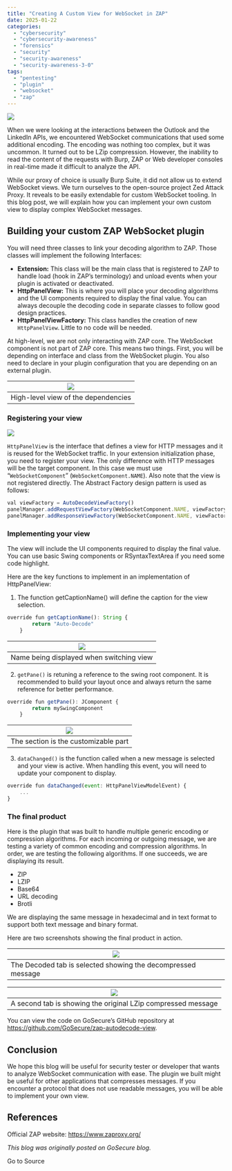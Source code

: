 ```yaml
---
title: "Creating A Custom View for WebSocket in ZAP"
date: 2025-01-22
categories: 
  - "cybersecurity"
  - "cybersecurity-awareness"
  - "forensics"
  - "security"
  - "security-awareness"
  - "security-awareness-3-0"
tags: 
  - "pentesting"
  - "plugin"
  - "websocket"
  - "zap"
---
```


![](https://blogger.googleusercontent.com/img/b/R29vZ2xl/AVvXsEjbETbc1fXDey2o7NC3ZLEq1k5hZCqEoEpz4lzxWVtKG6ansPGEuxnVY7LV1Xm_5A3G8-jtvQgT16MtRSi-_y3AdyshZ_wi7yGDHzP8yn0a0iwo-k3z1JEDsPAHxie17ohTSnkf-uv-s1UD/s320/websocket-in-zap-image-feature%255B1%255D.png)

When we were looking at the interactions between the Outlook and the LinkedIn APIs, we encountered WebSocket communications that used some additional encoding. The encoding was nothing too complex, but it was uncommon. It turned out to be LZip compression. However, the inability to read the content of the requests with Burp, ZAP or Web developer consoles in real-time made it difficult to analyze the API.

While our proxy of choice is usually Burp Suite, it did not allow us to extend WebSocket views. We turn ourselves to the open-source project Zed Attack Proxy. It reveals to be easily extendable for custom WebSocket tooling. In this blog post, we will explain how you can implement your own custom view to display complex WebSocket messages.

## Building your custom ZAP WebSocket plugin

You will need three classes to link your decoding algorithm to ZAP. Those classes will implement the following Interfaces:

- **Extension:** This class will be the main class that is registered to ZAP to handle load (hook in ZAP’s terminology) and unload events when your plugin is activated or deactivated.
- **HttpPanelView:** This is where you will place your decoding algorithms and the UI components required to display the final value. You can always decouple the decoding code in separate classes to follow good design practices.
- **HttpPanelViewFactory:** This class handles the creation of new `HttpPanelView`. Little to no code will be needed.

At high-level, we are not only interacting with ZAP core. The WebSocket component is not part of ZAP core. This means two things. First, you will be depending on interface and class from the WebSocket plugin. You also need to declare in your plugin configuration that you are depending on an external plugin.

  

| ![](https://blogger.googleusercontent.com/img/b/R29vZ2xl/AVvXsEirZkDkuyOSz-Rxk19ZXqSP5PLE66nT1gqyCNN9ncDeasVgFK3A96bPDQ_oSkOhgRUuHdDUKeR8vK3F7kU0G8EFLHVk6z3vGlygAu11SbLLeRe8vscVvPK4RwqjlYX10Rx5xwWYO6kkr-Rv/w400-h210/websocket-in-zap-image-1%255B1%255D.png) |
| --- |
| High-level view of the dependencies |

  

  

### Registering your view

  

  

![](https://blogger.googleusercontent.com/img/b/R29vZ2xl/AVvXsEjl3NNPTXKG7JwSke-kXiI0UqQYxKdGLMRii6t2a3pfIzPyO7OHPhOdqHrPjn7r7IWwBhVAw1mXIwXbacl-o0ySwdfZMmhoQNI7_xGfYoo8EArdCaQyFX26Cr7u4KwPMSmlfWpaEStwdoiM/w640-h454/websocket-in-zap-image-2%255B1%255D.png)

  
  

`HttpPanelView` is the interface that defines a view for HTTP messages and it is reused for the WebSocket traffic. In your extension initialization phase, you need to register your view. The only difference with HTTP messages will be the target component. In this case we must use “`WebSocketComponent`” (`WebSocketComponent.NAME`). Also note that the view is not registered directly. The Abstract Factory design pattern is used as follows:

```javascript
val viewFactory = AutoDecodeViewFactory()
panelManager.addRequestViewFactory(WebSocketComponent.NAME, viewFactory)
panelManager.addResponseViewFactory(WebSocketComponent.NAME, viewFactory)
```

### Implementing your view

The view will include the UI components required to display the final value. You can use basic Swing components or RSyntaxTextArea if you need some code highlight.

Here are the key functions to implement in an implementation of HttpPanelView:

1. The function getCaptionName() will define the caption for the view selection.

```javascript
override fun getCaptionName(): String {
        return "Auto-Decode"
    }
```

  

| ![](https://blogger.googleusercontent.com/img/b/R29vZ2xl/AVvXsEjCbhUO9VKeAUzRnnDA5G9IP62QVAUo1agL6h99bZlUQhwTSePL1lxk7AeNyi2uQoJ8ZMsyMuJm9JnWCCAhWScfYr2bos525ObHx51iB5WGDZQ40sGxeuIsIEcW9K01yvzRXedp08jeZQtH/s320/websocket-in-zap-image-3%255B1%255D.png) |
| --- |
| Name being displayed when switching view |

  

  

2. `getPane()` is retuning a reference to the swing root component. It is recommended to build your layout once and always return the same reference for better performance.

```javascript
override fun getPane(): JComponent {
        return mySwingComponent
    }
```

  

| ![](https://blogger.googleusercontent.com/img/b/R29vZ2xl/AVvXsEhwAsD-0jqcurk6OhshpBrwgHYWOzHWrT5nkL2EAsL1FbqC9vwjCkp1RAP49Y1NBSGKLulF0AeoFbuTq6_zIgh_MlnXEhT_gMBI5y5A-IyoLoGMCxumluNtTNdLlah5-r3mYlM8_Lv4vjTd/s320/websocket-in-zap-image-4%255B1%255D.png) |
| --- |
| The section is the customizable part |

  

3. `dataChanged()` is the function called when a new message is selected and your view is active. When handling this event, you will need to update your component to display.

```javascript
override fun dataChanged(event: HttpPanelViewModelEvent) {
    ...
}
```

### The final product

Here is the plugin that was built to handle multiple generic encoding or compression algorithms. For each incoming or outgoing message, we are testing a variety of common encoding and compression algorithms. In order, we are testing the following algorithms. If one succeeds, we are displaying its result.

- ZIP
- LZIP
- Base64
- URL decoding
- Brotli

We are displaying the same message in hexadecimal and in text format to support both text message and binary format.

Here are two screenshots showing the final product in action.

| ![](https://blogger.googleusercontent.com/img/b/R29vZ2xl/AVvXsEizBUPj5KWEmTfnZePWSilArfb-bvEUAlV6QpYJd8-K5_UMkhkowfZNlDfpbc5iBGgBEprJcNF21zNB3uM4oR0BBnhc66IXkerdUhcbpzmLZ3S9JxTW1m8HUYNXKDAsp-Gz5Gzjkx3Mgkc9/w640-h478/websocket-in-zap-image-5%255B1%255D.png) |
| --- |
| The Decoded tab is selected showing the decompressed message |

  

| ![](https://blogger.googleusercontent.com/img/b/R29vZ2xl/AVvXsEjVdlSwGCpOrOQe3MTIDSUH7I4CUb64u2FCcR43BKF-mSScGGteOQRuSU4JXg1O7hchJzLtfW44K4PJZzzhH98GI1oaeG876CUoCf9NWIZY9yE7KHxltGjJzILJtYV-XXw0GmVwwlW40Kik/w640-h478/websocket-in-zap-image-6%255B1%255D.png) |
| --- |
| A second tab is showing the original LZip compressed message |

  

You can view the code on GoSecure’s GitHub repository at https://github.com/GoSecure/zap-autodecode-view.

## Conclusion

We hope this blog will be useful for security tester or developer that wants to analyze WebSocket communication with ease. The plugin we built might be useful for other applications that compresses messages. If you encounter a protocol that does not use readable messages, you will be able to implement your own view.

## References

Official ZAP website: https://www.zaproxy.org/

  

  

  

_This blog was originally posted on GoSecure blog._

Go to Source
